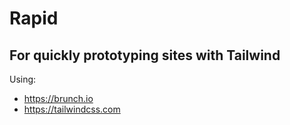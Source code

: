 # Rapid
## For quickly prototyping sites with Tailwind

Using: 

- https://brunch.io
- https://tailwindcss.com


